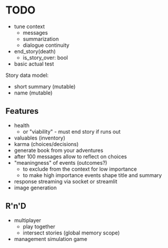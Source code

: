 TODO
====

- tune context
  - messages
  - summarization
  - dialogue continuity
- end_story(death)
  - is_story_over: bool
- basic actual test


Story data model:
- short summary (mutable)
- name (mutable)

## Features
- health
  - or "viability" - must end story if runs out 
- valuables (inventory)
- karma (choices/decisions)
- generate book from your adventures
- after 100 messages allow to reflect on choices
- "meaningness" of events (outcomes?)
  - to exclude from the context for low importance
  - to make high importance events shape title and summary
- response streaming via socket or streamlit
- image generation

## R'n'D
- multiplayer
  - play together
  - intersect stories (global memory scope)
- management simulation game
